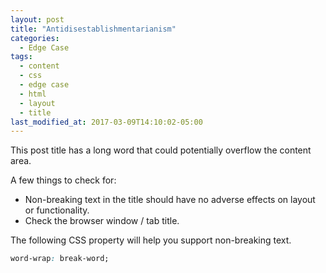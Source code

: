 ```yaml
---
layout: post
title: "Antidisestablishmentarianism"
categories:
  - Edge Case
tags:
  - content
  - css
  - edge case
  - html
  - layout
  - title
last_modified_at: 2017-03-09T14:10:02-05:00
---
```


This post title has a long word that could potentially overflow the content area.

A few things to check for:

  * Non-breaking text in the title should have no adverse effects on layout or functionality.
  * Check the browser window / tab title.

The following CSS property will help you support non-breaking text.

```css
word-wrap: break-word;
```